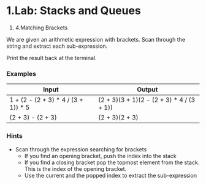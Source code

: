 ﻿# 1.Lab: Stacks and Queues

1. 4.Matching Brackets

We are given an arithmetic expression with brackets. Scan through the string and extract each sub-expression.

Print the result back at the terminal.

### Examples

| **Input** | **Output** |
| --- | --- |
| 1 + (2 - (2 + 3) \* 4 / (3 + 1)) \* 5 | (2 + 3)(3 + 1)(2 - (2 + 3) \* 4 / (3 + 1)) |
| (2 + 3) - (2 + 3) | (2 + 3)(2 + 3) |

### Hints

- Scan through the expression searching for brackets
  - If you find an opening bracket, push the index into the stack
  - If you find a closing bracket pop the topmost element from the stack. This is the index of the opening bracket.
  - Use the current and the popped index to extract the sub-expression

